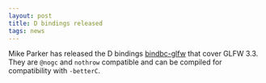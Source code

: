 ```yaml
---
layout: post
title: D bindings released
tags: news
---
```


Mike Parker has released the D bindings
[bindbc-glfw](https://github.com/BindBC/bindbc-glfw) that cover GLFW 3.3.  They
are `@nogc` and `nothrow` compatible and can be compiled for compatibility with
`-betterC`.
